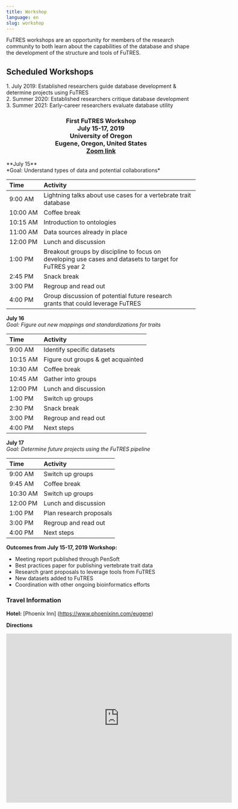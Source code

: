 ```yaml
---
title: Workshop
language: en
slug: workshop
---
```

FuTRES workshops are an opportunity for members of the research community to both learn about the capabilities of the database and shape the development of the structure and tools of FuTRES.

## Scheduled Workshops
<p>1. July 2019: Established researchers guide database development & determine projects using FuTRES<br>
2. Summer 2020: Established researchers critique database development<br>
3. Summer 2021: Early-career researchers evaluate database utility</p>
<h3 style="text-align: center;" markdown="1">
First FuTRES Workshop<br>
July 15-17, 2019<br>
University of Oregon<br>
Eugene, Oregon, United States<br>
<a href="https://arizona.zoom.us/j/703642783">Zoom link</a><br>
</h3>
**July 15**<br>
*Goal: Understand types of data and potential collaborations*

| Time | Activity |
| :--- | :--- |
| 9:00&nbsp;AM | Lightning talks about use cases for a vertebrate trait database |
| 10:00&nbsp;AM | Coffee break |
| 10:15&nbsp;AM | Introduction to ontologies |
| 11:00&nbsp;AM | Data sources already in place |
| 12:00&nbsp;PM | Lunch and discussion |
| 1:00&nbsp;PM | Breakout groups by discipline to focus on <br> developing use cases and datasets to target for FuTRES year 2 |
| 2:45&nbsp;PM | Snack break |
| 3:00&nbsp;PM | Regroup and read out |
| 4:00&nbsp;PM | Group discussion of potential future research <br> grants that could leverage FuTRES |

**July 16**<br>
*Goal: Figure out new mappings and standardizations for traits*

| Time | Activity |
| :--- | :--- |
| 9:00&nbsp;AM | Identify specific datasets |
| 10:15&nbsp;AM | Figure out groups & get acquainted |
| 10:30&nbsp;AM | Coffee break |
| 10:45&nbsp;AM | Gather into groups |
| 12:00&nbsp;PM | Lunch and discussion |
| 1:00&nbsp;PM | Switch up groups |
| 2:30&nbsp;PM | Snack break |
| 3:00&nbsp;PM | Regroup and read out |
| 4:00&nbsp;PM | Next steps |


**July 17**<br>
*Goal: Determine future projects using the FuTRES pipeline*

| Time | Activity |
| :--- | :--- |
| 9:00&nbsp;AM | Switch up groups |
| 9:45&nbsp;AM | Coffee break |
| 10:30&nbsp;AM | Switch up groups |
| 12:00&nbsp;PM | Lunch and discussion |
| 1:00&nbsp;PM | Plan research proposals |
| 3:00&nbsp;PM | Regroup and read out |
| 4:00&nbsp;PM | Next steps |

**Outcomes from July 15-17, 2019 Workshop:**<br>
- Meeting report published through PenSoft<br>
- Best practices paper for publishing vertebrate trait data<br>
- Research grant proposals to leverage tools from FuTRES<br>
- New datasets added to FuTRES<br>
- Coordination with other ongoing bioinformatics efforts<br>

### Travel Information
**Hotel:** [Phoenix Inn] (https://www.phoenixinn.com/eugene)

**Directions**

<iframe src="https://www.google.com/maps/embed?pb=!1m18!1m12!1m3!1d2867.6704790774124!2d-123.08183858483429!3d44.048861934773804!2m3!1f0!2f0!3f0!3m2!1i1024!2i768!4f13.1!3m3!1m2!1s0x54c11e3d99b087c3%3A0xc244865c1730869a!2sPhoenix+Inn+Suites+Eugene!5e0!3m2!1sen!2sus!4v1559322049919!5m2!1sen!2sus" width="600" height="450" frameborder="0" style="border:0" allowfullscreen></iframe>

